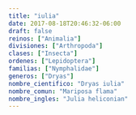 ```yaml
---
title: "iulia"
date: 2017-08-18T20:46:32-06:00
draft: false
reinos: ["Animalia"]
divisiones: ["Arthropoda"]
clases: ["Insecta"]
ordenes: ["Lepidoptera"]
familias: ["Nymphalidae"]
generos: ["Dryas"]
nombre_cientifico: "Dryas iulia"
nombre_comun: "Mariposa flama"
nombre_ingles: "Julia heliconian"
---
```


